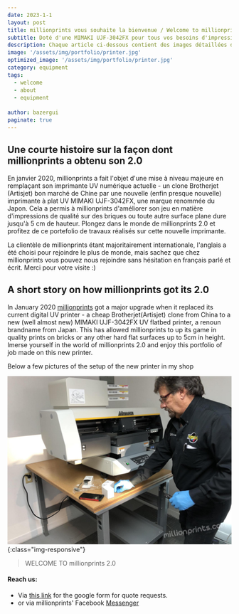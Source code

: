 ```yaml
---
date: 2023-1-1
layout: post
title: millionprints vous souhaite la bienvenue / Welcome to millionprints 2.0
subtitle: Doté d'une MIMAKI UJF-3042FX pour tous vos besoins d'impression de vos MOCs. Featuring a new MIMAKI UJF-3042FX for all your MOC printing needs
description: Chaque article ci-dessous contient des images détaillées d'impressions réelles. Trouvez l'inspiration ou soyez témoin du genre de travail que millionprints peut faire pour vous! / Each post below has detailed pictures of actual prints. Find inspiration or witness the kind of work millionprints can do for you!
image: '/assets/img/portfolio/printer.jpg'
optimized_image: '/assets/img/portfolio/printer.jpg'
category: equipment
tags:
  - welcome
  - about
  - equipment 
  
author: bazergui
paginate: true
---
```


## Une courte histoire sur la façon dont millionprints a obtenu son 2.0

En janvier 2020, millionprints a fait l'objet d'une mise à niveau majeure en remplaçant son imprimante UV numérique actuelle - un clone Brotherjet (Artisjet) bon marché de Chine par une nouvelle (enfin presque nouvelle) imprimante à plat UV MIMAKI UJF-3042FX, une marque renommée du Japon. Cela a permis à millionprints d'améliorer son jeu en matière d'impressions de qualité sur des briques ou toute autre surface plane dure jusqu'à 5 cm de hauteur. Plongez dans le monde de millionprints 2.0 et profitez de ce portefolio de travaux réalisés sur cette nouvelle imprimante. 

La clientèle de millionprints étant majoritairement internationale, l'anglais a été choisi pour rejoindre le plus de monde, mais sachez que chez millionprints vous pouvez nous rejoindre sans hésitation en français parlé et écrit.  Merci pour votre visite :)

## A short story on how millionprints got its 2.0

In January 2020 <a href="#">millionprints</a> got a major upgrade when it replaced its current digital UV printer - a cheap Brotherjet(Artisjet) clone from China to a new (well almost new) MIMAKI UJF-3042FX UV flatbed printer, a renoun brandname from Japan. This has allowed millionprints to up its game in quality prints on bricks or any other hard flat surfaces up to 5cm in height.  Imerse yourself in the world of millionprints 2.0 and enjoy this portfolio of job made on this new printer.

Below a few pictures of the setup of the new printer in my shop 

![the setup](/assets/img/portfolio/setupp.jpg){:class="img-responsive"}

> WELCOME TO millionprints 2.0 

#### Reach us:

* Via [this link](https://millionprints.com/contact/) for the google form for quote requests.
* or via millionprints' Facebook [Messenger](https://www.facebook.com/messages/t/millionprints)



